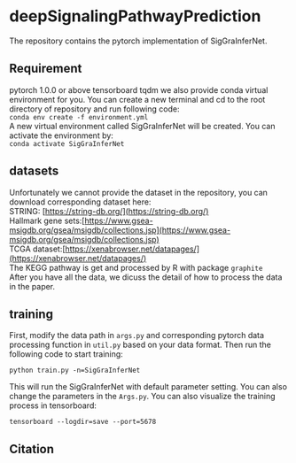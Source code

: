 # deepSignalingPathwayPrediction

The repository contains the pytorch implementation of SigGraInferNet.

## Requirement
pytorch 1.0.0 or above
tensorboard 
tqdm
we also provide conda virtual environment for you. You can create a new terminal and cd to the root directory of repository and run following code:<br>
  ```conda env create -f environment.yml```<br>
A new virtual environment called SigGraInferNet will be created. You can activate the environment by:<br>
  ```conda activate SigGraInferNet``` <br>
 
## datasets
Unfortunately we cannot provide the dataset in the repository, you can download corresponding dataset here:<br>
STRING: [https://string-db.org/](https://string-db.org/)<br>
Hallmark gene sets:[https://www.gsea-msigdb.org/gsea/msigdb/collections.jsp](https://www.gsea-msigdb.org/gsea/msigdb/collections.jsp)<br>
TCGA dataset:[https://xenabrowser.net/datapages/](https://xenabrowser.net/datapages/)<br>
The KEGG pathway is get and processed by R with package `graphite`<br>
After you have all the data, we dicuss the detail of how to process the data in the paper.

## training
First, modify the data path in `args.py` and corresponding pytorch data processing function in `util.py` based on your data format. Then run the following code to start training:
```
python train.py -n=SigGraInferNet
```
This will run the SigGraInferNet with default parameter setting. You can also change the parameters in the `Args.py`. You can also visualize the training process in tensorboard:

```
tensorboard --logdir=save --port=5678
```
## Citation

 

